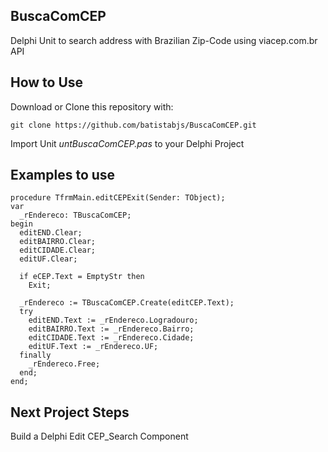 ## BuscaComCEP
Delphi Unit to search address with Brazilian Zip-Code using viacep.com.br API

## How to Use
Download or Clone this repository with:
```
git clone https://github.com/batistabjs/BuscaComCEP.git
```
Import Unit _untBuscaComCEP.pas_ to your Delphi Project

## Examples to use
```
procedure TfrmMain.editCEPExit(Sender: TObject);
var
  _rEndereco: TBuscaComCEP;
begin
  editEND.Clear;
  editBAIRRO.Clear;
  editCIDADE.Clear;
  editUF.Clear;

  if eCEP.Text = EmptyStr then
    Exit;

  _rEndereco := TBuscaComCEP.Create(editCEP.Text);
  try
    editEND.Text := _rEndereco.Logradouro;
    editBAIRRO.Text := _rEndereco.Bairro;
    editCIDADE.Text := _rEndereco.Cidade;
    editUF.Text := _rEndereco.UF;
  finally
    _rEndereco.Free;
  end;
end;
```

## Next Project Steps
Build a Delphi Edit CEP_Search Component